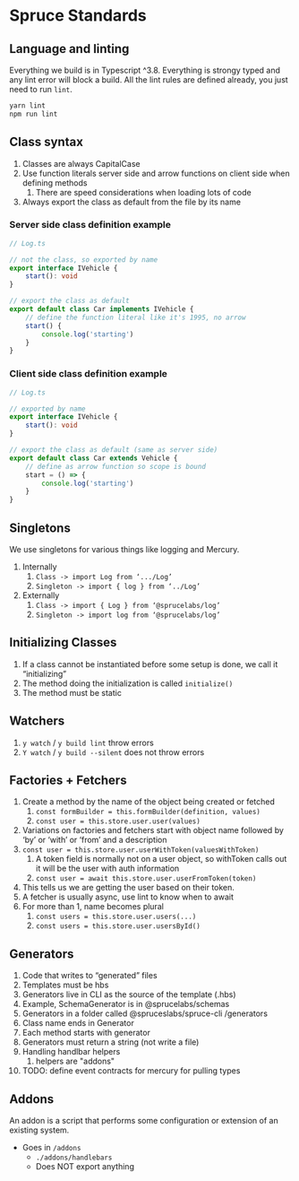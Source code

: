 # Spruce Standards

<!-- panels:start -->
<!-- div:title-panel -->
## Language and linting

<!-- div:left-panel -->
Everything we build is in Typescript ^3.8. Everything is strongy typed and any lint error will block a build. All the lint rules are defined already, you just need to run `lint`.
<!-- div:right-panel -->
```bash
yarn lint
npm run lint
```
<!-- panels:end -->

<!-- panels:start -->
<!-- div:title-panel -->
## Class syntax

<!-- div:left-panel -->
1. Classes are always CapitalCase
2. Use function literals server side and arrow functions on client side when defining methods
   1. There are speed considerations when loading lots of code
3.  Always export the class as default from the file by its name


<!-- div:right-panel -->
### Server side class definition example
```ts
// Log.ts

// not the class, so exported by name
export interface IVehicle {
    start(): void
}

// export the class as default
export default class Car implements IVehicle {
    // define the function literal like it's 1995, no arrow
    start() {
        console.log('starting')
    }
}
```


### Client side class definition example
```ts
// Log.ts

// exported by name
export interface IVehicle {
    start(): void
}

// export the class as default (same as server side)
export default class Car extends Vehicle {
    // define as arrow function so scope is bound
    start = () => {
        console.log('starting')
    }
}
```

<!-- panels:end -->
## Singletons

We use singletons for various things like logging and Mercury.

1. Internally
   1. `Class -> import Log from ‘.../Log’`
   2. `Singleton -> import { log } from ‘../Log’`
2. Externally
   1. `Class -> import { Log } from ‘@sprucelabs/log’`
   2. `Singleton -> import log from ‘@sprucelabs/log’`

## Initializing Classes

1. If a class cannot be instantiated before some setup is done, we call it “initializing”
2. The method doing the initialization is called `initialize()`
3. The method must be static

## Watchers

1. `y watch` / `y build lint` throw errors
2. `Y watch` / `y build --silent` does not throw errors


## Factories + Fetchers

1. Create a method by the name of the object being created or fetched
   1. `const formBuilder = this.formBuilder(definition, values)`
   2. `const user = this.store.user.user(values)`
2. Variations on factories and fetchers start with object name followed by ‘by’ or ‘with’ or ‘from’ and a description
3. `const user = this.store.user.userWithToken(valuesWithToken)`
   1. A token field is normally not on a user object, so withToken calls out it will be the user with auth information
   2. `const user = await this.store.user.userFromToken(token)`
4. This tells us we are getting the user based on their token.
5. A fetcher is usually async, use lint to know when to await
6. For more than 1, name becomes plural
   1. `const users = this.store.user.users(...)`
   2. `const users = this.store.user.usersById()`

## Generators

1. Code that writes to “generated” files
2. Templates must be hbs
3. Generators live in CLI  as the source of the template (.hbs)
4. Example, SchemaGenerator is in @sprucelabs/schemas
5. Generators in a folder called @spruceslabs/spruce-cli /generators
6. Class name ends in Generator
7. Each method starts with generator
8. Generators must return a string (not write a file)
9. Handling handlbar helpers
   1.  helpers are "addons"
10. TODO: define event contracts for mercury for pulling types

## **Addons**

An addon is a script that performs some configuration or extension of an existing system.

* Goes in `/addons`
  * `./addons/handlebars`
  * Does NOT export anything
